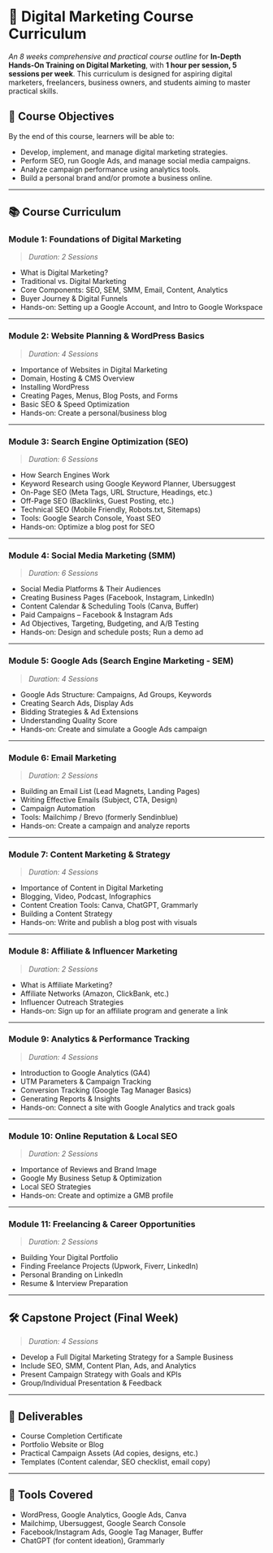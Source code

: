 # 🎯 **Digital Marketing Course Curriculum**

 _An 8 weeks comprehensive and practical course outline_ for **In-Depth Hands-On Training on Digital Marketing**, with **1 hour per session, 5 sessions per week**. This curriculum is designed for aspiring digital marketers, freelancers, business owners, and students aiming to master practical skills.

## 🧭 **Course Objectives**

By the end of this course, learners will be able to:

- Develop, implement, and manage digital marketing strategies.
- Perform SEO, run Google Ads, and manage social media campaigns.
- Analyze campaign performance using analytics tools.
- Build a personal brand and/or promote a business online.

---

## 📚 **Course Curriculum**

### **Module 1: Foundations of Digital Marketing**

> _Duration: 2 Sessions_

- What is Digital Marketing?
- Traditional vs. Digital Marketing
- Core Components: SEO, SEM, SMM, Email, Content, Analytics
- Buyer Journey & Digital Funnels
- Hands-on: Setting up a Google Account, and Intro to Google Workspace

---

### **Module 2: Website Planning & WordPress Basics**

> _Duration: 4 Sessions_

- Importance of Websites in Digital Marketing
- Domain, Hosting & CMS Overview
- Installing WordPress
- Creating Pages, Menus, Blog Posts, and Forms
- Basic SEO & Speed Optimization
- Hands-on: Create a personal/business blog

---

### **Module 3: Search Engine Optimization (SEO)**

> _Duration: 6 Sessions_

- How Search Engines Work
- Keyword Research using Google Keyword Planner, Ubersuggest
- On-Page SEO (Meta Tags, URL Structure, Headings, etc.)
- Off-Page SEO (Backlinks, Guest Posting, etc.)
- Technical SEO (Mobile Friendly, Robots.txt, Sitemaps)
- Tools: Google Search Console, Yoast SEO
- Hands-on: Optimize a blog post for SEO

---

### **Module 4: Social Media Marketing (SMM)**

> _Duration: 6 Sessions_

- Social Media Platforms & Their Audiences
- Creating Business Pages (Facebook, Instagram, LinkedIn)
- Content Calendar & Scheduling Tools (Canva, Buffer)
- Paid Campaigns – Facebook & Instagram Ads
- Ad Objectives, Targeting, Budgeting, and A/B Testing
- Hands-on: Design and schedule posts; Run a demo ad

---

### **Module 5: Google Ads (Search Engine Marketing - SEM)**

> _Duration: 4 Sessions_

- Google Ads Structure: Campaigns, Ad Groups, Keywords
- Creating Search Ads, Display Ads
- Bidding Strategies & Ad Extensions
- Understanding Quality Score
- Hands-on: Create and simulate a Google Ads campaign

---

### **Module 6: Email Marketing**

> _Duration: 2 Sessions_

- Building an Email List (Lead Magnets, Landing Pages)
- Writing Effective Emails (Subject, CTA, Design)
- Campaign Automation
- Tools: Mailchimp / Brevo (formerly Sendinblue)
- Hands-on: Create a campaign and analyze reports

---

### **Module 7: Content Marketing & Strategy**

> _Duration: 4 Sessions_

- Importance of Content in Digital Marketing
- Blogging, Video, Podcast, Infographics
- Content Creation Tools: Canva, ChatGPT, Grammarly
- Building a Content Strategy
- Hands-on: Write and publish a blog post with visuals

---

### **Module 8: Affiliate & Influencer Marketing**

> _Duration: 2 Sessions_

- What is Affiliate Marketing?
- Affiliate Networks (Amazon, ClickBank, etc.)
- Influencer Outreach Strategies
- Hands-on: Sign up for an affiliate program and generate a link

---

### **Module 9: Analytics & Performance Tracking**

> _Duration: 4 Sessions_

- Introduction to Google Analytics (GA4)
- UTM Parameters & Campaign Tracking
- Conversion Tracking (Google Tag Manager Basics)
- Generating Reports & Insights
- Hands-on: Connect a site with Google Analytics and track goals

---

### **Module 10: Online Reputation & Local SEO**

> _Duration: 2 Sessions_

- Importance of Reviews and Brand Image
- Google My Business Setup & Optimization
- Local SEO Strategies
- Hands-on: Create and optimize a GMB profile

---

### **Module 11: Freelancing & Career Opportunities**

> _Duration: 2 Sessions_

- Building Your Digital Portfolio
- Finding Freelance Projects (Upwork, Fiverr, LinkedIn)
- Personal Branding on LinkedIn
- Resume & Interview Preparation

---

## 🛠️ **Capstone Project (Final Week)**

> _Duration: 4 Sessions_

- Develop a Full Digital Marketing Strategy for a Sample Business
- Include SEO, SMM, Content Plan, Ads, and Analytics
- Present Campaign Strategy with Goals and KPIs
- Group/Individual Presentation & Feedback

---

## 📄 **Deliverables**

- Course Completion Certificate
- Portfolio Website or Blog
- Practical Campaign Assets (Ad copies, designs, etc.)
- Templates (Content calendar, SEO checklist, email copy)

---

## 🧰 **Tools Covered**

- WordPress, Google Analytics, Google Ads, Canva
- Mailchimp, Ubersuggest, Google Search Console
- Facebook/Instagram Ads, Google Tag Manager, Buffer
- ChatGPT (for content ideation), Grammarly
